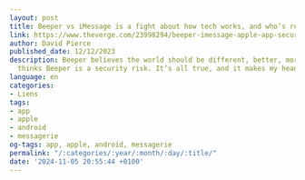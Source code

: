```yaml
---
layout: post
title: Beeper vs iMessage is a fight about how tech works, and who’s really in charge
link: https://www.theverge.com/23998294/beeper-imessage-apple-app-security
author: David Pierce
published_date: 12/12/2023
description: Beeper believes the world should be different, better, more open. Apple
  thinks Beeper is a security risk. It’s all true, and it makes my head spin.
language: en
categories:
- Liens
tags:
- app
- apple
- android
- messagerie
og-tags: app, apple, android, messagerie
permalink: "/:categories/:year/:month/:day/:title/"
date: '2024-11-05 20:55:44 +0100'
---
```

